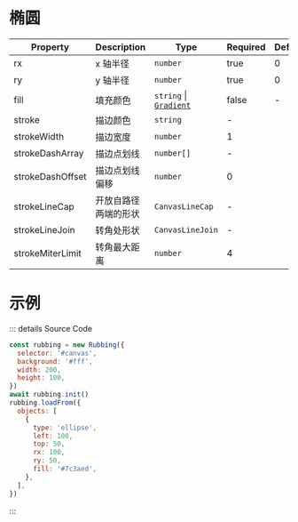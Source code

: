 # 椭圆

| Property         | Description          | Type                                    | Required | Default |
| ---------------- | -------------------- | --------------------------------------- | -------- | ------- |
| rx               | x 轴半径             | `number`                                | true     | 0       |
| ry               | y 轴半径             | `number`                                | true     | 0       |
| fill             | 填充颜色             | `string` &#124; [`Gradient`](#gradient) | false    | -       |
| stroke           | 描边颜色             | `string`                                | -        |         |
| strokeWidth      | 描边宽度             | `number`                                | 1        |         |
| strokeDashArray  | 描边点划线           | `number[]`                              | -        |         |
| strokeDashOffset | 描边点划线偏移       | `number`                                | 0        |         |
| strokeLineCap    | 开放自路径两端的形状 | `CanvasLineCap`                         | -        |         |
| strokeLineJoin   | 转角处形状           | `CanvasLineJoin`                        | -        |         |
| strokeMiterLimit | 转角最大距离         | `number`                                | 4        |         |

# 示例

<ClientOnly>
  <canvas id="canvas"></canvas>
</ClientOnly>

<script>
if (!import.meta.env.SSR) {
  import('https://unpkg.com/rubbing@latest/dist/index.mjs').then(async ({ Rubbing }) => {
    const rubbing = new Rubbing({
      selector: '#canvas',
      background: '#fff',
      width: 200,
      height: 100,
    })
    await rubbing.init()
    rubbing.loadFrom({
      objects: [
        {
          type: 'ellipse',
          left: 100,
          top: 50,
          rx: 100,
          ry: 50,
          fill: '#7c3aed',
        },
      ],
    })
  })
}
</script>

::: details Source Code

```js
const rubbing = new Rubbing({
  selector: '#canvas',
  background: '#fff',
  width: 200,
  height: 100,
})
await rubbing.init()
rubbing.loadFrom({
  objects: [
    {
      type: 'ellipse',
      left: 100,
      top: 50,
      rx: 100,
      ry: 50,
      fill: '#7c3aed',
    },
  ],
})
```

:::
